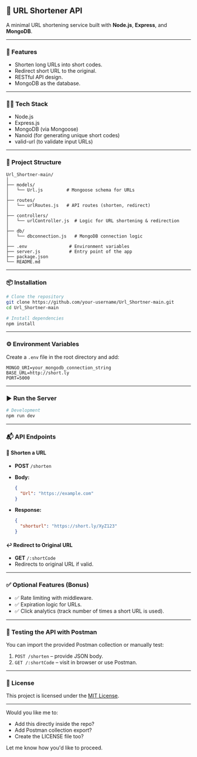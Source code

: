 



## 📎 URL Shortener API

A minimal URL shortening service built with **Node.js**, **Express**, and **MongoDB**.

---

### 🚀 Features

* Shorten long URLs into short codes.
* Redirect short URL to the original.
* RESTful API design.
* MongoDB as the database.

---

### 🧑‍💻 Tech Stack

* Node.js
* Express.js
* MongoDB (via Mongoose)
* Nanoid (for generating unique short codes)
* valid-url (to validate input URLs)

---

### 📁 Project Structure

```
Url_Shortner-main/
│
├── models/
│   └── Url.js         # Mongoose schema for URLs
│
├── routes/
│   └── urlRoutes.js   # API routes (shorten, redirect)
│
├── controllers/
│   └── urlController.js  # Logic for URL shortening & redirection
│
├── db/
│   └── dbconnection.js   # MongoDB connection logic
│
├── .env                # Environment variables
├── server.js           # Entry point of the app
├── package.json
└── README.md
```

---

### 📦 Installation

```bash
# Clone the repository
git clone https://github.com/your-username/Url_Shortner-main.git
cd Url_Shortner-main

# Install dependencies
npm install
```

---

### ⚙️ Environment Variables

Create a `.env` file in the root directory and add:

```
MONGO_URI=your_mongodb_connection_string
BASE_URL=http://short.ly
PORT=5000
```

---

### ▶️ Run the Server

```bash
# Development
npm run dev

```

---

### 📬 API Endpoints

#### 🔗 Shorten a URL

* **POST** `/shorten`
* **Body:**

  ```json
  {
    "Url": "https://example.com"
  }
  ```
* **Response:**

  ```json
  {
    "shorturl": "https://short.ly/XyZ123"
  }
  ```

#### ↩️ Redirect to Original URL

* **GET** `/:shortCode`
* Redirects to original URL if valid.

---

### ✅ Optional Features (Bonus)

* ✅ Rate limiting with middleware.
* ✅ Expiration logic for URLs.
* ✅ Click analytics (track number of times a short URL is used).

---

### 🧪 Testing the API with Postman

You can import the provided Postman collection or manually test:

1. `POST /shorten` – provide JSON body.
2. `GET /:shortCode` – visit in browser or use Postman.

---

### 📄 License

This project is licensed under the [MIT License](LICENSE).

---

Would you like me to:

* Add this directly inside the repo?
* Add Postman collection export?
* Create the LICENSE file too?

Let me know how you'd like to proceed.
